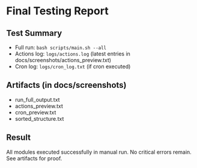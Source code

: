 # Final Testing Report

## Test Summary
- Full run: `bash scripts/main.sh --all`
- Actions log: `logs/actions.log` (latest entries in docs/screenshots/actions_preview.txt)
- Cron log: `logs/cron_log.txt` (if cron executed)

## Artifacts (in docs/screenshots)
- run_full_output.txt
- actions_preview.txt
- cron_preview.txt
- sorted_structure.txt

## Result
All modules executed successfully in manual run. No critical errors remain. See artifacts for proof.
